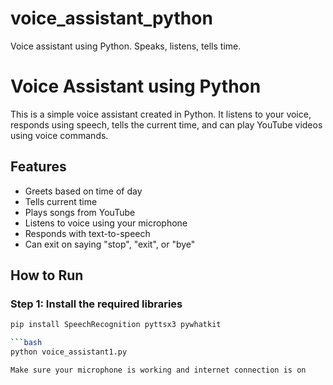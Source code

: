 # voice_assistant_python
Voice assistant using Python. Speaks, listens, tells time.

# Voice Assistant using Python

This is a simple voice assistant created in Python. It listens to your voice, responds using speech, tells the current time, and can play YouTube videos using voice commands.

## Features
- Greets based on time of day
- Tells current time
- Plays songs from YouTube
- Listens to voice using your microphone
- Responds with text-to-speech
- Can exit on saying "stop", "exit", or "bye"

##  How to Run

### Step 1: Install the required libraries
```bash
pip install SpeechRecognition pyttsx3 pywhatkit

```bash
python voice_assistant1.py

Make sure your microphone is working and internet connection is on
